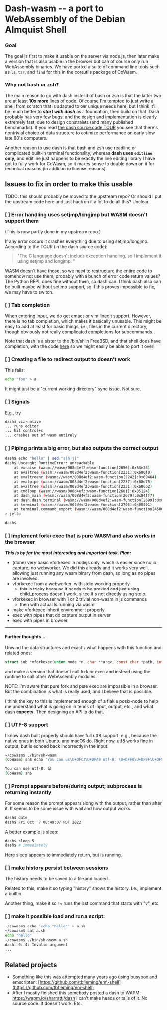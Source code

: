 # Dash-wasm -- a port to WebAssembly of the Debian Almquist Shell

### Goal

The goal is first to make it usable on the server via node.js, then later make a
version that is also usable in the browser but can of course only run
WebAssembly binaries.  We have ported a suite of command line tools such as `ls`, `tar`,  and `find` for this in the coreutils package of CoWasm.

### Why not bash or zsh?

The main reason to go with dash instead of bash or zsh is that the latter two are at least **10x more** lines of code. Of course I'm tempted to just write a shell from scratch that is adapted to our unique needs here, but I think it'll be much better to _**start with dash**_ as a foundation, then build on that.  Dash probably has [very few bugs](https://bugs.debian.org/cgi-bin/pkgreport.cgi?pkg=dash;dist=unstable), and the design and implementation is clearly extremely fast, due to design constraints \(and many published benchmarks\).  If you read [the dash source code TOUR](https://github.com/sagemathinc/dash/blob/main/src/TOUR) you see that there's nontrivial choice of data structure to optimize performance on early slow late 80's computers.

Another reason to use dash is that bash and zsh use readline or complicated built\-in terminal functionality, whereas **dash uses** **`editline`** **only,** and editline just happens to be exactly the line editing library I have got to fully work for CoWasm, so it makes sense to double down on it for technical reasons \(in addition to license reasons\).

## Issues to fix in order to make this usable

TODO: this should probably be moved to the upstream repo?  Or should I put the upstream code here and just hack on it a lot to do all this?  Unclear.

### [ ] Error handling uses setjmp/longjmp but WASM doesn't support them

\(This is now partly done in my upstream repo.\)

If any error occurs it crashes everything due to using setjmp/longjmp.  According to the TOUR (in the dash source code): 

> "The C language doesn't include exception handling, so I implement it using setjmp and longjmp. "

WASM doesn't have those, so we need to restructure the entire code to somehow
not use them, probably with a bunch of error code return values?  The Python REPL does fine without them, so dash can.  I think bash also can be built maybe without
setjmp support, so if this proves impossible to fix, we may have to switch.

### [ ] Tab completion

When entering input, we do get emacs or vim linedit support.  However, there is no
tab completion, which makes it basically unusable.  This might be easy to add
at least for basic things, i.e., files in the current directory, though obviously
not really complicated completions for subcommands.

Note that dash is a sister to the /bin/sh in FreeBSD, and that shell does have completion, with the code [here](https://github.com/freebsd/freebsd-src/blob/main/bin/sh/histedit.c) so we might easily be able to port it over!

### [ ] Creating a file to redirect output to doesn't work

This fails:

```sh
echo "foo" > a
```

It might just be a "current working directory" sync issue.  Not sure.

### [ ] Signals

E.g., try

```sh
dash$ viz-native
... runs editor
... hit control+c
... crashes out of wasm entirely
```

### [ ] Piping prints a big error, but also outputs the correct output

```sh
dash$ echo "hello" | sed "s|h|j|"
dash$ Uncaught RuntimeError: unreachable
    at exraise (wasm://wasm/008d4ef2:wasm-function[2656]:0x83e23)
    at evaltree (wasm://wasm/008d4ef2:wasm-function[2231]:0x680f0)
    at evaltreenr (wasm://wasm/008d4ef2:wasm-function[2242]:0x69464)
    at evalpipe (wasm://wasm/008d4ef2:wasm-function[2237]:0x68d75)
    at evaltree (wasm://wasm/008d4ef2:wasm-function[2231]:0x680b2)
    at cmdloop (wasm://wasm/008d4ef2:wasm-function[2681]:0x85124)
    at dash_main (wasm://wasm/008d4ef2:wasm-function[2679]:0x84ff7)
    at dash.dash.terminal (wasm://wasm/008d4ef2:wasm-function[2699]:0x853be)
    at terminal (wasm://wasm/008d4ef2:wasm-function[2708]:0x85801)
    at terminal.command_export (wasm://wasm/008d4ef2:wasm-function[4506]:0xd478e)
> jello

dash$ 
```

### [ ] Implement fork\+exec that is pure WASM and also works in the browser

_**This is by far the most interesting and important task. Plan:**_

- \(done\) very basic vforkexec in nodejs only, which is easier since no io capture; no webworker.  We did this already and it works very well, allowing just running any wasm binary from dash, so long as no pipes are involved.
- vforkexec from a webworker, with stdio working properly
  - this is tricky because it needs to be proxied and just using child\_process doesn't work, since it's not directly using stdio.  
- vforkexec in browser with 1 or 2 trivial non\-wasm in js commands
  - then with actual ls running via wasm!
- make vforkexec inherit environment properly
- exec with pipes that do capture output in server
- exec with pipes in browser 

---

#### Further thoughts...

Unwind the data structures and exactly what happens with this function
and related ones:

```c
struct job *vforkexec(union node *n, char **argv, const char *path, int idx)
```

and make a version that doesn't call fork or exec and instead using the
runtime to call other WebAssembly modules.

NOTE: I'm aware that pure fork and pure exec are impossible in a browser. But the combination
is what is really used, and I believe that is possible.

I think the key to this is implemented enough of a flakie posix\-node to help me understand what is going on in terms of input, output, etc., and what dash **expects.**  Then designing an API to do that.

### [ ] UTF-8 support

I know dash built properly should have full utf8 support, e.g., because
the native ones in both Ubuntu and macOS do.  Right now, utf8 works fine
in output, but is echoed back incorrectly in the input:

```sh
~/cowasm$ ./bin/sh-wasm
(CoWasm) sh$ echo "You can us\U+DFC3\U+DFA9 utf-8: \U+DFF0\U+DF9F\U+DF98\U+DF80"

You can usé utf-8: 😀
(CoWasm) sh$ 
```

### [ ] Prompt appears before/during output; subprocess is returning instantly

For some reason the prompt appears along with the output, rather than after
it.  It seems to be some issue with wait and how output works.  

```sh
dash$ date
dash$ Fri Oct  7 08:49:07 PDT 2022
```

A better example is sleep:

```sh
dash$ sleep 5
dash$ # immediately
```

Here sleep appears to immediately return, but is running.

### [ ] make history persist between sessions

The history needs to be saved to a file and loaded...

Related to this, make it so typing "history" shows the history. I.e., implement a builtin.

Another thing, make it so `!v` runs the last command that starts with "v", etc.

### [ ] make it possible load and run a script:

```sh
~/cowasm$ echo 'echo "hello"' > a.sh
~/cowasm$ cat a.sh
echo "hello"
~/cowasm$ ./bin/sh-wasm a.sh
dash: 0: 4: Invalid argument
...
```

## Related projects

- Something like this was attempted many years ago using busybox and emscripten: [https://github.com/tbfleming/em\-shell](https://github.com/tbfleming/em-shell)
- After I mostly finished this somebody posted a dash to WAPM: https://wapm.io/sharrattj/dash   I can't make heads or tails of it. No source code.  It doesn't work.  Etc.

